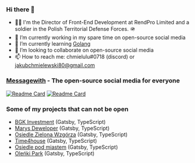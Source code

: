
### Hi there 👋

- 🧑‍💻 I'm the Director of Front-End Development at RendPro Limited and a soldier in the Polish Territorial Defense Forces. 🪖
- 🔭 I’m currently working in my spare time on open-source social media
- 🌱 I’m currently learning [Golang](https://go.dev/)
- 👯 I’m looking to collaborate on open-source social media
- 📫 How to reach me: chmielulu#0718 (discord) or jakubchmielewski80@gmail.com

### [Messagewith](https://github.com/messagewith) - The open-source social media for everyone
[![Readme Card](https://github-readme-stats.vercel.app/api/pin/?username=messagewith&repo=web-application&theme=radical)](https://github.com/messagewith/web-application)
[![Readme Card](https://github-readme-stats.vercel.app/api/pin/?username=messagewith&repo=server&theme=radical)](https://github.com/messagewith/server)


### Some of my projects that can not be open
- [BGK Investment](https://bgkinvestment.pl/) (Gatsby, TypeScript)
- [Marys Deweloper](https://marysdeweloper.pl/) (Gatsby, TypeScript)
- [Osiedle Zielona Wzgórza](https://osiedlemlawa.pl/) (Gatsby, TypeScript)
- [Time4house](https://time4house.com/) (Gatsby, TypeScript)
- [Osiedle pod miastem](https://osiedlepodmiastem.pl/) (Gatsby, TypeScript)
- [Oleńki Park](https://olenkipark.pl/) (Gatsby, TypeScript)
